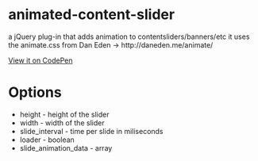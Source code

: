 animated-content-slider
=======================
<p>a jQuery plug-in that adds animation to contentsliders/banners/etc
it uses the animate.css from Dan Eden -> http://daneden.me/animate/ </p>

<a target="_blank" href="http://cdpn.io/BxnhF">View it on CodePen</a>



<h1>Options</h1>
<ul>
	<li>height - height of the slider</li>
	<li>width - width of the slider</li>
	<li>slide_interval - time per slide in miliseconds</li>
	<li>loader - boolean</li>
	<li>slide_animation_data - array</li>
</ul>
